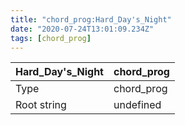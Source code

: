 ```yaml
---
title: "chord_prog:Hard_Day's_Night"
date: "2020-07-24T13:01:09.234Z"
tags: [chord_prog]
---
```


|Hard_Day's_Night|chord_prog|
|---|---|
|Type|chord_prog|
|Root string|undefined|

